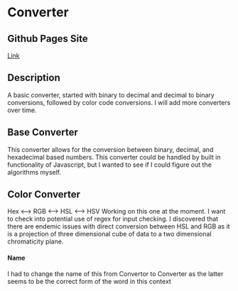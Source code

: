 # Converter

## Github Pages Site
[Link](https://josephptflanagan.github.io/converter/)

## Description
A basic converter, started with binary to decimal and decimal to binary conversions, followed by color code conversions. I will add more converters over time.

## Base Converter
This converter allows for the conversion between binary, decimal, and hexadecimal based numbers. This converter could be handled by built in functionality of Javascript, but I wanted to see if I could figure out the algorithms myself.

## Color Converter
Hex <--> RGB <--> HSL <--> HSV
Working on this one at the moment. I want to check into potential use of regex for input checking.
I discovered that there are endemic issues with direct conversion between HSL and RGB as it is a projection of three dimensional cube of data to a two dimensional chromaticity plane.

#### Name
I had to change the name of this from Convertor to Converter as the latter seems to be the correct form of the word in this context

